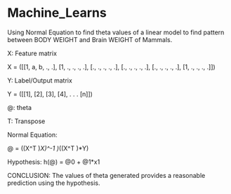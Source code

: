 # Machine_Learns

Using Normal Equation to find theta values of a linear model to find pattern between BODY WEIGHT and Brain WEIGHT of Mammals.

X: Feature matrix

X = ([[1, a, b, ., .],
	  [1, ., ., ., .],
	  [., ., ., ., .],
	  [., ., ., ., .],
	  [., ., ., ., .],
	  [1, ., ., ., .]])

Y: Label/Output matrix

Y = ([[1],
	  [2],
	  [3],
	  [4],
	   .
	   .
	   .
	  [n]])

@: theta

T: Transpose

Normal Equation:

@ = ((X^T )*X)^-1 )*((X^T )*Y)

Hypothesis: h(@) = @0 + @1*x1


CONCLUSION:
The values of theta generated provides a reasonable prediction using the hypothesis.